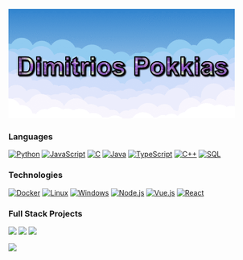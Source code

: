![](https://raw.githubusercontent.com/DimitrisPok/dimitrispok/master/profile-pic.gif)

### Languages 

[![Python](https://img.shields.io/badge/-Python-000?&logo=Python)](https://www.python.org/)
[![JavaScript](https://img.shields.io/badge/-JavaScript-000?&logo=JavaScript)](https://www.javascript.com/)
[![C](https://img.shields.io/badge/-C-000?&logo=C)](https://en.wikipedia.org/wiki/C_(programming_language))
[![Java](https://img.shields.io/badge/-Java-000?&logo=Java&logoColor=007396)](https://www.java.com/)
[![TypeScript](https://img.shields.io/badge/-TypeScript-000?&logo=TypeScript)](https://www.typescriptlang.org/)
[![C++](https://img.shields.io/badge/-C++-000?&logo=c%2b%2b&logoColor=00599C)](https://isocpp.org/)
[![SQL](https://img.shields.io/badge/-SQL-000?&logo=MySQL)](https://en.wikipedia.org/wiki/SQL)

### Technologies

[![Docker](https://img.shields.io/badge/-Docker-000?&logo=Docker)](https://www.docker.com/)
[![Linux](https://img.shields.io/badge/-Linux-000?&logo=Linux)](https://www.linux.org/)
[![Windows](https://img.shields.io/badge/-Windows-000?&logo=Windows)](https://www.microsoft.com/en-us/windows/)
[![Node.js](https://img.shields.io/badge/-Node.js-000?&logo=node.js)](https://nodejs.org/)
[![Vue.js](https://img.shields.io/badge/-Vue.js-000?&logo=node.js)](https://vuejs.org/)
[![React](https://img.shields.io/badge/-React-000?&logo=React)](https://reactjs.org/)



### Full Stack Projects

[![](https://img.shields.io/badge/-🧱%20Vue/JavaScript%20BrickLand-000)](https://github.com/DimitrisPok/Vue-JavaScript-BrickLand)
[![](https://img.shields.io/badge/-🏎️%20Arduino/Android%20Car%20Application-000)](https://github.com/DimitrisPok/Arduino-Android-Car-Application)
[![](https://img.shields.io/badge/-🕵️‍♀️%20AiDentity%20Face%20Recognition%20AI%20Model-000)](https://github.com/DimitrisPok/AiDentity)

<img height="137px" src="https://github-readme-stats.vercel.app/api?username=DimitrisPok&hide_title=true&hide_border=true&show_icons=true&include_all_commits=true&count_private=true&line_height=21&text_color=000&icon_color=000&bg_color=0,b1cee8,fff3db,e7f0f8,52fa5a&theme=graywhite" /> 
